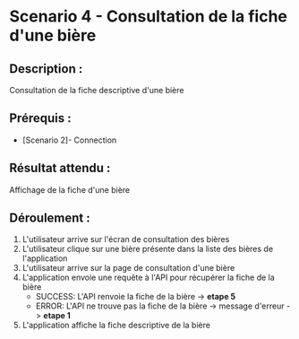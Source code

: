 # Scenario 4 - Consultation de la fiche d'une bière

##  Description  : 

Consultation de la fiche descriptive d'une bière

## Prérequis :

* [Scenario 2]- Connection

## Résultat attendu :

Affichage de la fiche d'une bière

## Déroulement :

1. L'utilisateur arrive sur l'écran de consultation des bières
2. L'utilisateur clique sur une bière présente dans la liste des bières de l'application
3. L'utilisateur arrive sur la page de consultation d'une bière
4. L'application envoie une requête à l'API pour récupérer la fiche de la bière
    - SUCCESS: L'API renvoie la fiche de la bière -> **etape 5**
    - ERROR: L'API ne trouve pas la fiche de la bière -> message d'erreur -> **etape 1**
5. L'application affiche la fiche descriptive de la bière
